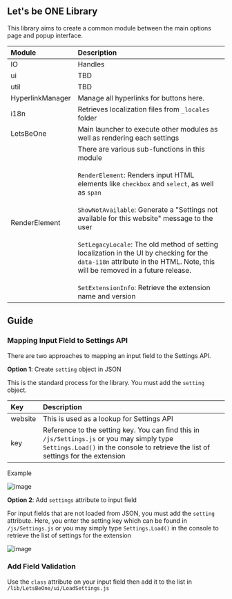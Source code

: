## Let's be ONE Library

This library aims to create a common module between the main options page and popup interface.

Module | Description
:--| :--
IO | Handles 
ui | TBD
util | TBD
HyperlinkManager | Manage all hyperlinks for buttons here.
i18n | Retrieves localization files from `_locales` folder
LetsBeOne | Main launcher to execute other modules as well as rendering each settings
RenderElement | There are various sub-functions in this module <br><br> `RenderElement`: Renders input HTML elements like `checkbox` and `select`, as well as `span` <br><br>`ShowNotAvailable`: Generate a "Settings not available for this website" message to the user <br><br> `SetLegacyLocale`: The old method of setting localization in the UI by checking for the `data-i18n` attribute in the HTML. Note, this will be removed in a future release. <br><br> `SetExtensionInfo`: Retrieve the extension name and version 

## Guide

### Mapping Input Field to Settings API

There are two approaches to mapping an input field to the Settings API.

<b>Option 1</b>: Create `setting` object in JSON

This is the standard process for the library. You must add the `setting` object.

Key | Description
:--|:--
website | This is used as a lookup for Settings API
key | Reference to the setting key. You can find this in `/js/Settings.js` or you may simply type `Settings.Load()` in the console to retrieve the list of settings for the extension

Example

![image](https://github.com/user-attachments/assets/47d114c8-d9a8-49d1-81ac-716aba370bf3)


<b>Option 2</b>: Add `settings` attribute to input field

For input fields that are not loaded from JSON, you must add the `setting` attribute. Here, you enter the setting key which can be found in `/js/Settings.js` or you may simply type `Settings.Load()` in the console to retrieve the list of settings for the extension

![image](https://github.com/user-attachments/assets/c40f4e32-eeb6-49ea-8c8b-280bc3fb3c2f)

### Add Field Validation

Use the `class` attribute on your input field then add it to the list in `/lib/LetsBeOne/ui/LoadSettings.js`

